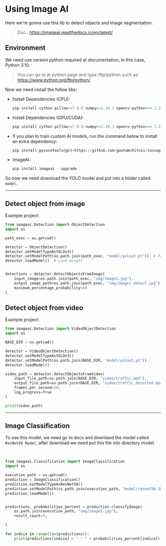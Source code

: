 # Using Image AI

Here we're gonna use this lib to detect objects and image segmentation.

> Doc.: https://imageai.readthedocs.io/en/latest/



## Environment

We need use version python required at documentation, in this case, Python 3.10.

> You can go to at python page and type /ftp/python such as: https://www.python.org/ftp/python/

Now we need install the follow libs:

- Install Dependencies (CPU):
    
    ```python
    pip install cython pillow>=7.0.0 numpy>=1.18.1 opencv-python>=4.1.2 torch>=1.9.0 --extra-index-url https://download.pytorch.org/whl/cpu torchvision>=0.10.0 --extra-index-url https://download.pytorch.org/whl/cpu pytest==7.1.3 tqdm==4.64.1 scipy>=1.7.3 matplotlib>=3.4.3 mock==4.0.3
    
    ```
    

- Install Dependencies (GPU/CUDA):
    
    ```python
    pip install cython pillow>=7.0.0 numpy>=1.18.1 opencv-python>=4.1.2 torch>=1.9.0 --extra-index-url https://download.pytorch.org/whl/cu102 torchvision>=0.10.0 --extra-index-url https://download.pytorch.org/whl/cu102 pytest==7.1.3 tqdm==4.64.1 scipy>=1.7.3 matplotlib>=3.4.3 mock==4.0.3
    ```
    

- If you plan to train custom AI models, run the command below to install an extra dependency:
    
    ```python
    pip install pycocotools@git+https://github.com/gautamchitnis/cocoapi.git@cocodataset-master#subdirectory=PythonAPI
    ```
    

- ImageAI:
    
    ```python
    pip install imageai --upgrade
    ```

So now we need download the YOLO model and put into a folder called `model`.

---

## Detect object from image

Example project:

```python
from imageai.Detection import ObjectDetection
import os

path_exec = os.getcwd()

detector = ObjectDetection()
detector.setModelTypeAsYOLOv3()
detector.setModelPath(os.path.join(path_exec, "model/yolov3.pt"))  # Path where is your file
detector.loadModel()  # Load weight


detections = detector.detectObjectsFromImage(
    input_image=os.path.join(path_exec, "img/image1.jpg"),
    output_image_path=os.path.join(path_exec, "img/image1_detect.jpg"),
    minimum_percentage_probability=40
)


```

## Detect object from video

Example project:

```python
from imageai.Detection import VideoObjectDetection
import os

BASE_DIR = os.getcwd()

detector = VideoObjectDetection()
detector.setModelTypeAsYOLOv3()
detector.setModelPath(os.path.join(BASE_DIR, "model/yolov3.pt"))
detector.loadModel()

video_path = detector.detectObjectsFromVideo(
    input_file_path=os.path.join(BASE_DIR, "video/traffic.mp4"),
    output_file_path=os.path.join(BASE_DIR, "video/traffic_detected.mp4"),
    frames_per_second=20,
    log_progress=True
)

print(video_path)

```

---

## Image Classification

To use this model, we need go to docs and downlaod the model called `ResNet50 Model`, after download we need put this file into directory model.

<br>

```python
from imageai.Classification import ImageClassification
import os

execution_path = os.getcwd()
prediction = ImageClassification()
prediction.setModelTypeAsResNet50()
prediction.setModelPath(os.path.join(execution_path, "model/resnet50-19c8e357.pth"))
prediction.loadModel()


predictions, probabilities_percent = prediction.classifyImage(
    os.path.join(execution_path, "img/image2.jpg"),
    result_count=5,
    
)

for indice in range(len(predictions)):
    print(predictions[indice] + " : " + probabilities_percent[indice])
```

